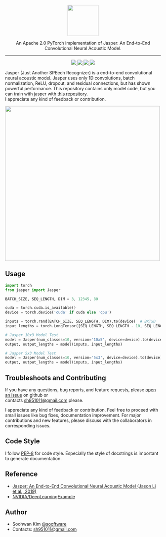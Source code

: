 <p  align="center"><img src="https://user-images.githubusercontent.com/42150335/105607042-f128b880-5ddf-11eb-83e0-5f6f25bfc3dd.png" height=100>
  
<p  align="center">An Apache 2.0 PyTorch implementation of Jasper: An End-to-End Convolutional Neural Acoustic Model.

***

<p  align="center"> 
     <a href="https://github.com/sooftware/jasper/blob/main/LICENSE">
          <img src="http://img.shields.io/badge/license-Apache--2.0-informational"> 
     </a>
     <a href="https://github.com/pytorch/pytorch">
          <img src="http://img.shields.io/badge/framework-PyTorch-informational"> 
     </a>
     <a href="https://www.python.org/dev/peps/pep-0008/">
          <img src="http://img.shields.io/badge/codestyle-PEP--8-informational"> 
     </a>
     <a href="https://github.com/sooftware/jasper">
          <img src="http://img.shields.io/badge/build-passing-success"> 
     </a>
  
Jasper (Just Another SPEech Recognizer) is a end-to-end convolutional neural acoustic model. Jasper uses only 1D convolutions, batch normalization, ReLU, dropout, and residual connections, but has shown powerful performance. This repository contains only model code, but you can train with jasper with [this repository](https://github.com/sooftware/KoSpeech).   
I appreciate any kind of feedback or contribution.  
  
<img src="https://media.arxiv-vanity.com/render-output/3770675/JasperVerticalDR_3.png" height=500>
  
## Usage  
  
```python
import torch
from jasper import Jasper

BATCH_SIZE, SEQ_LENGTH, DIM = 3, 12345, 80

cuda = torch.cuda.is_available()
device = torch.device('cuda' if cuda else 'cpu')

inputs = torch.rand(BATCH_SIZE, SEQ_LENGTH, DIM).to(device)  # BxTxD
input_lengths = torch.LongTensor([SEQ_LENGTH, SEQ_LENGTH - 10, SEQ_LENGTH - 20]).to(device)

# Jasper 10x3 Model Test
model = Jasper(num_classes=10, version='10x5', device=device).to(device)
output, output_lengths = model(inputs, input_lengths)

# Jasper 5x3 Model Test
model = Jasper(num_classes=10, version='5x3', device=device).to(device)
output, output_lengths = model(inputs, input_lengths)
```
  
## Troubleshoots and Contributing
If you have any questions, bug reports, and feature requests, please [open an issue](https://github.com/sooftware/Jasper-pytorch/issues) on github or   
contacts sh951011@gmail.com please.
  
I appreciate any kind of feedback or contribution.  Feel free to proceed with small issues like bug fixes, documentation improvement.  For major contributions and new features, please discuss with the collaborators in corresponding issues.  
  
## Code Style
I follow [PEP-8](https://www.python.org/dev/peps/pep-0008/) for code style. Especially the style of docstrings is important to generate documentation.  
  
## Reference
- [Jasper: An End-to-End Convolutional Neural Acoustic Model (Jason Li et al., 2019)](https://arxiv.org/pdf/1904.03288.pdf)
- [NVIDIA/DeepLearningExample](https://github.com/NVIDIA/DeepLearningExamples)
  
## Author
  
* Soohwan Kim [@sooftware](https://github.com/sooftware)
* Contacts: sh951011@gmail.com
